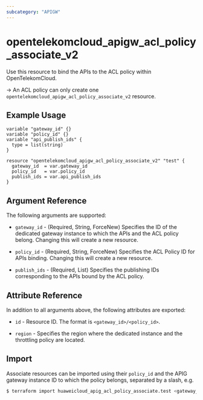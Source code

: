 ```yaml
---
subcategory: "APIGW"
---
```


# opentelekomcloud_apigw_acl_policy_associate_v2

Use this resource to bind the APIs to the ACL policy within OpenTelekomCloud.

-> An ACL policy can only create one `opentelekomcloud_apigw_acl_policy_associate_v2` resource.

## Example Usage

```hcl
variable "gateway_id" {}
variable "policy_id" {}
variable "api_publish_ids" {
  type = list(string)
}

resource "opentelekomcloud_apigw_acl_policy_associate_v2" "test" {
  gateway_id  = var.gateway_id
  policy_id   = var.policy_id
  publish_ids = var.api_publish_ids
}
```

## Argument Reference

The following arguments are supported:
* `gateway_id` - (Required, String, ForceNew) Specifies the ID of the dedicated gateway instance to which the APIs and the
  ACL policy belong. Changing this will create a new resource.

* `policy_id` - (Required, String, ForceNew) Specifies the ACL Policy ID for APIs binding.
  Changing this will create a new resource.

* `publish_ids` - (Required, List) Specifies the publishing IDs corresponding to the APIs bound by the ACL policy.

## Attribute Reference

In addition to all arguments above, the following attributes are exported:

* `id` - Resource ID. The format is `<gateway_id>/<policy_id>`.

* `region` - Specifies the region where the dedicated instance and the throttling policy are located.

## Import

Associate resources can be imported using their `policy_id` and the APIG gateway instance ID to which the policy
belongs, separated by a slash, e.g.

```bash
$ terraform import huaweicloud_apig_acl_policy_associate.test <gateway_id>/<policy_id>
```
